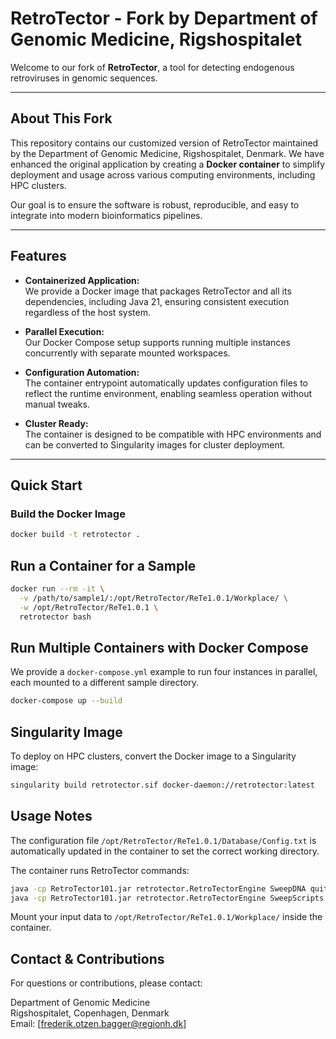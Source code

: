 # RetroTector - Fork by Department of Genomic Medicine, Rigshospitalet

Welcome to our fork of **RetroTector**, a tool for detecting endogenous retroviruses in genomic sequences.

---

## About This Fork

This repository contains our customized version of RetroTector maintained by the Department of Genomic Medicine, Rigshospitalet, Denmark. We have enhanced the original application by creating a **Docker container** to simplify deployment and usage across various computing environments, including HPC clusters.

Our goal is to ensure the software is robust, reproducible, and easy to integrate into modern bioinformatics pipelines.

---

## Features

- **Containerized Application:**  
  We provide a Docker image that packages RetroTector and all its dependencies, including Java 21, ensuring consistent execution regardless of the host system.

- **Parallel Execution:**  
  Our Docker Compose setup supports running multiple instances concurrently with separate mounted workspaces.

- **Configuration Automation:**  
  The container entrypoint automatically updates configuration files to reflect the runtime environment, enabling seamless operation without manual tweaks.

- **Cluster Ready:**  
  The container is designed to be compatible with HPC environments and can be converted to Singularity images for cluster deployment.

---

## Quick Start

### Build the Docker Image

```bash
docker build -t retrotector .
```

## Run a Container for a Sample

```bash
docker run --rm -it \
  -v /path/to/sample1/:/opt/RetroTector/ReTe1.0.1/Workplace/ \
  -w /opt/RetroTector/ReTe1.0.1 \
  retrotector bash
```

## Run Multiple Containers with Docker Compose

We provide a `docker-compose.yml` example to run four instances in parallel, each mounted to a different sample directory.

```bash
docker-compose up --build
```

## Singularity Image

To deploy on HPC clusters, convert the Docker image to a Singularity image:

```bash
singularity build retrotector.sif docker-daemon://retrotector:latest
```


## Usage Notes

The configuration file `/opt/RetroTector/ReTe1.0.1/Database/Config.txt` is automatically updated in the container to set the correct working directory.

The container runs RetroTector commands:

```bash
java -cp RetroTector101.jar retrotector.RetroTectorEngine SweepDNA quit
java -cp RetroTector101.jar retrotector.RetroTectorEngine SweepScripts quit
```


Mount your input data to `/opt/RetroTector/ReTe1.0.1/Workplace/` inside the container.

## Contact & Contributions

For questions or contributions, please contact:

Department of Genomic Medicine  
Rigshospitalet, Copenhagen, Denmark  
Email: [frederik.otzen.bagger@regionh.dk]
